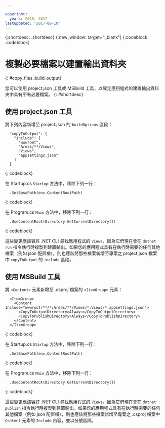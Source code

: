 ```yaml
---

copyright:
  years: 2015, 2017
lastupdated: "2017-08-10"
---
```


{:shortdesc: .shortdesc}
{:new_window: target="_blank"}
{:codeblock: .codeblock}


# 複製必要檔案以建置輸出資料夾
{: #copy_files_build_output}

您可以使用 project.json 工具或 MSBuild 工具，以確定應用程式的建置輸出資料夾中具有所有必要檔案。
{: #shortdesc}


## 使用 project.json 工具

將下列內容新增至 project.json 的 `buildOptions` 區段：
```
  "copyToOutput": {
    "include": [
      "wwwroot",
      "Areas/**/Views",
      "Views",
      "appsettings.json"
    ]
  }
```
{: codeblock}

在 Startup.cs `Startup` 方法中，移除下列一行：
```
  .SetBasePath(env.ContentRootPath)
```
{: codeblock}

在 Program.cs `Main` 方法中，移除下列一行：
```
  .UseContentRoot(Directory.GetCurrentDirectory())
```
{: codeblock}

這些變更應該容許 .NET CLI 尋找應用程式的 `Views`，因為它們現在會在 `dotnet run` 指令執行時複製到建置輸出。如果您的應用程式具有在執行時需要的任何其他檔案（例如 json 配置檔），則也應該將那些檔案新增至專案之 project.json 檔案中 `copyToOutput` 的 `include` 區段。

## 使用 MSBuild 工具

將 `<Content>` 元素新增至 .csproj 檔案的 `<ItemGroup>` 元素：
```
  <ItemGroup>
    <Content Include="wwwroot/**/*;Areas/**/Views/*;Views/*;appsettings.json">
      <CopyToOutputDirectory>Always</CopyToOutputDirectory>
      <CopyToPublishDirectory>Always</CopyToPublishDirectory>
    </Content>
  </ItemGroup>
```
{: codeblock}

在 Startup.cs `Startup` 方法中，移除下列一行：
```
  .SetBasePath(env.ContentRootPath)
```
{: codeblock}

在 Program.cs `Main` 方法中，移除下列一行：
```
  .UseContentRoot(Directory.GetCurrentDirectory())
```
{: codeblock}

這些變更應該容許 .NET CLI 尋找應用程式的 `Views`，因為它們現在會在 `dotnet publish` 指令執行時複製到建置輸出。如果您的應用程式具有在執行時需要的任何其他檔案（例如 json 配置檔），則也應該將那些檔案新增至專案之 .csproj 檔案中 `Content` 元素的 `Include` 內容，並以分號區隔。
